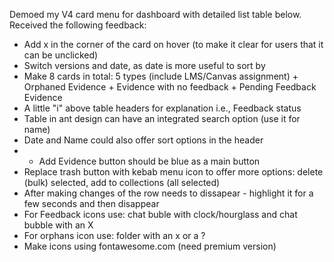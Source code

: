 Demoed my V4 card menu for dashboard with detailed list table below. Received the following feedback: 
* Add x in the corner of the card on hover (to make it clear for users that it can be unclicked) 
* Switch versions and date, as date is more useful to sort by
* Make 8 cards in total: 5 types (include LMS/Canvas assignment) + Orphaned Evidence + Evidence with no feedback + Pending Feedback Evidence
* A little "i" above  table headers for explanation i.e., Feedback status
* Table in ant design can have an integrated search option (use it for name)
* Date and Name could also offer sort options in the header
* + Add Evidence button should be blue as a main button
* Replace trash button with kebab menu icon to offer more options: delete (bulk) selected, add to collections (all selected)
* After making changes of the row needs to dissapear - highlight it for a few seconds and then disappear
* For Feedback icons use: chat buble with clock/hourglass and chat bubble with an X
* For orphans icon use: folder with an x or a ?
* Make icons using fontawesome.com  (need premium version)